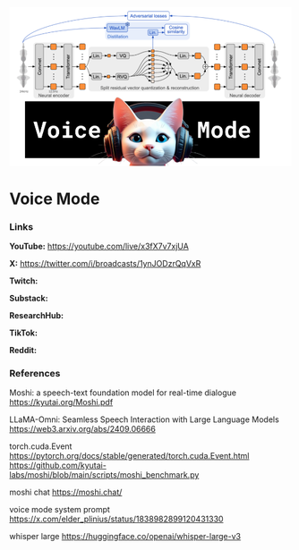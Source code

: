 ![thumbnail](thumbnail.png)

# Voice Mode

### Links

**YouTube:** https://youtube.com/live/x3fX7v7xjUA

**X:** https://twitter.com/i/broadcasts/1ynJODzrQqVxR

**Twitch:**

**Substack:**

**ResearchHub:**

**TikTok:**

**Reddit:**

### References

Moshi: a speech-text foundation model for real-time dialogue
https://kyutai.org/Moshi.pdf

LLaMA-Omni: Seamless Speech Interaction with Large Language Models
https://web3.arxiv.org/abs/2409.06666

torch.cuda.Event
https://pytorch.org/docs/stable/generated/torch.cuda.Event.html
https://github.com/kyutai-labs/moshi/blob/main/scripts/moshi_benchmark.py

moshi chat
https://moshi.chat/

voice mode system prompt
https://x.com/elder_plinius/status/1838982899120431330

whisper large
https://huggingface.co/openai/whisper-large-v3
